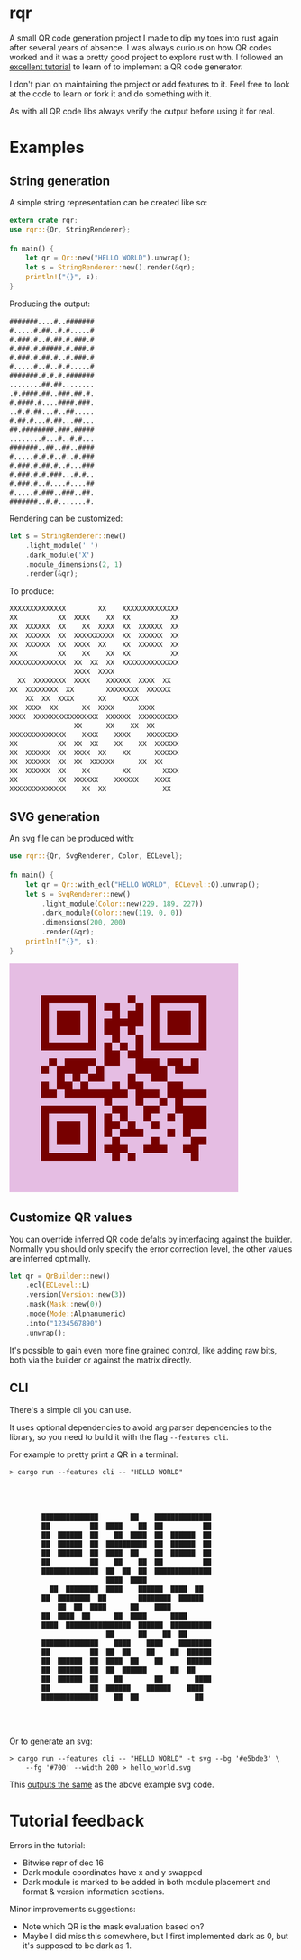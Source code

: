 # rqr

A small QR code generation project I made to dip my toes into rust again after several years of absence. I was always curious on how QR codes worked and it was a pretty good project to explore rust with. I followed an [excellent tutorial](https://www.thonky.com/qr-code-tutorial/) to learn of to implement a QR code generator.

I don't plan on maintaining the project or add features to it. Feel free to look at the code to learn or fork it and do something with it.

As with all QR code libs always verify the output before using it for real.

# Examples

## String generation

A simple string representation can be created like so:

```rust
extern crate rqr;
use rqr::{Qr, StringRenderer};

fn main() {
    let qr = Qr::new("HELLO WORLD").unwrap();
    let s = StringRenderer::new().render(&qr);
    println!("{}", s);
}
```

Producing the output:

```
#######....#..#######
#.....#.##..#.#.....#
#.###.#..#.##.#.###.#
#.###.#.#####.#.###.#
#.###.#.##.#..#.###.#
#.....#..#..#.#.....#
#######.#.#.#.#######
........##.##........
.#.####.##..###.##.#.
#.####.#....####.###.
..#.#.##...#..##.....
#.##.#...#.##...##...
##.########.###.#####
........#...#..#.#...
#######..##..##..####
#.....#.#.#..#..#.###
#.###.#.##.#..#...###
#.###.#.#.###...#.#..
#.###.#..#....#....##
#.....#.###..###..##.
#######..#.#.......#.
```

Rendering can be customized:

```rust
let s = StringRenderer::new()
    .light_module(' ')
    .dark_module('X')
    .module_dimensions(2, 1)
    .render(&qr);
```

To produce:

```
XXXXXXXXXXXXXX        XX    XXXXXXXXXXXXXX
XX          XX  XXXX    XX  XX          XX
XX  XXXXXX  XX    XX  XXXX  XX  XXXXXX  XX
XX  XXXXXX  XX  XXXXXXXXXX  XX  XXXXXX  XX
XX  XXXXXX  XX  XXXX  XX    XX  XXXXXX  XX
XX          XX    XX    XX  XX          XX
XXXXXXXXXXXXXX  XX  XX  XX  XXXXXXXXXXXXXX
                XXXX  XXXX                
  XX  XXXXXXXX  XXXX    XXXXXX  XXXX  XX  
XX  XXXXXXXX  XX        XXXXXXXX  XXXXXX  
    XX  XX  XXXX      XX    XXXX          
XX  XXXX  XX      XX  XXXX      XXXX      
XXXX  XXXXXXXXXXXXXXXX  XXXXXX  XXXXXXXXXX
                XX      XX    XX  XX      
XXXXXXXXXXXXXX    XXXX    XXXX    XXXXXXXX
XX          XX  XX  XX    XX    XX  XXXXXX
XX  XXXXXX  XX  XXXX  XX    XX      XXXXXX
XX  XXXXXX  XX  XX  XXXXXX      XX  XX    
XX  XXXXXX  XX    XX        XX        XXXX
XX          XX  XXXXXX    XXXXXX    XXXX  
XXXXXXXXXXXXXX    XX  XX              XX
```

## SVG generation

An svg file can be produced with:

```rust
use rqr::{Qr, SvgRenderer, Color, ECLevel};

fn main() {
    let qr = Qr::with_ecl("HELLO WORLD", ECLevel::Q).unwrap();
    let s = SvgRenderer::new()
        .light_module(Color::new(229, 189, 227))
        .dark_module(Color::new(119, 0, 0))
        .dimensions(200, 200)
        .render(&qr);
    println!("{}", s);
}
```

![](src/test/hello_world.svg)

## Customize QR values

You can override inferred QR code defalts by interfacing against the builder. Normally you should only specify the error correction level, the other values are inferred optimally.

```rust
let qr = QrBuilder::new()
    .ecl(ECLevel::L)
    .version(Version::new(3))
    .mask(Mask::new(0))
    .mode(Mode::Alphanumeric)
    .into("1234567890")
    .unwrap();
```

It's possible to gain even more fine grained control, like adding raw bits, both via the builder or against the matrix directly.

## CLI

There's a simple cli you can use.

It uses optional dependencies to avoid arg parser dependencies to the library, so you need to build it with the flag `--features cli`.

For example to pretty print a QR in a terminal:

```
> cargo run --features cli -- "HELLO WORLD"




        ██████████████        ██    ██████████████        
        ██          ██  ████    ██  ██          ██        
        ██  ██████  ██    ██  ████  ██  ██████  ██        
        ██  ██████  ██  ██████████  ██  ██████  ██        
        ██  ██████  ██  ████  ██    ██  ██████  ██        
        ██          ██    ██    ██  ██          ██        
        ██████████████  ██  ██  ██  ██████████████        
                        ████  ████                        
          ██  ████████  ████    ██████  ████  ██          
        ██  ████████  ██        ████████  ██████          
            ██  ██  ████      ██    ████                  
        ██  ████  ██      ██  ████      ████              
        ████  ████████████████  ██████  ██████████        
                        ██      ██    ██  ██              
        ██████████████    ████    ████    ████████        
        ██          ██  ██  ██    ██    ██  ██████        
        ██  ██████  ██  ████  ██    ██      ██████        
        ██  ██████  ██  ██  ██████      ██  ██            
        ██  ██████  ██    ██        ██        ████        
        ██          ██  ██████    ██████    ████          
        ██████████████    ██  ██              ██          




```

Or to generate an svg:

```
> cargo run --features cli -- "HELLO WORLD" -t svg --bg '#e5bde3' \
    --fg '#700' --width 200 > hello_world.svg
```

This [outputs the same](#svg-generation) as the above example svg code.


# Tutorial feedback

Errors in the tutorial:
* Bitwise repr of dec 16
* Dark module coordinates have x and y swapped
* Dark module is marked to be added in both module placement and format & version information sections.

Minor improvements suggestions:
* Note which QR is the mask evaluation based on?
* Maybe I did miss this somewhere, but I first implemented dark as 0,
  but it's supposed to be dark as 1.

